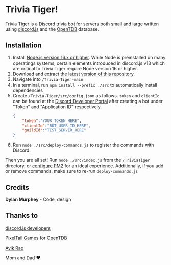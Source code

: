# Trivia Tiger!
Trivia Tiger is a Discord trivia bot for servers both small and large written using [discord.js](https://github.com/discordjs/discord.js) and the [OpenTDB](https://opentdb.com/) database.

## Installation
1. Install [Node.js version 16.x or higher](https://nodejs.org/en/). While Node is preinstalled on many operatings systems, certain elements introduced in discord.js v13 which are critical to Trivia Tiger require Node version 16 or higher.
2. Download and extract [the latest version of this repository](https://github.com/DylanMurphey/Trivia-Tiger/archive/refs/heads/main.zip).
3. Navigate into `/Trivia-Tiger-main`
4. In a terminal, run `npm install --prefix ./src` to automatically install dependencies
5. Create `/Trivia-Tiger/src/config.json` as follows. `token` and `clientId` can be found at the [Discord Developer Portal](https://discord.com/developers/applications) after creating a bot under "Token" and "Application ID" respectively.
   ```json
   {
       "token":"YOUR_TOKEN_HERE",
       "clientId":"BOT_USER_ID_HERE",
       "guildId":"TEST_SERVER_HERE"
   }
   ```
 6. Run `node ./src/deploy-commands.js` to register the commands with Discord.

Then you are all set! Run `node ./src/index.js` from the `/TriviaTiger` directory, or [configure PM2](https://discordjs.guide/improving-dev-environment/pm2.html) for an ideal experience. Additionally, if you add or remove commands, make sure to re-run `deploy-commands.js`

## Credits
**Dylan Murphey** - Code, design

## Thanks to
[discord.js developers](https://github.com/discordjs/discord.js)

[PixelTail Games](https://pixeltailgames.com) for [OpenTDB](https://opentdb.com/)

[Avik Rao](https://github.com/AvikRao)

Mom and Dad :heart:
